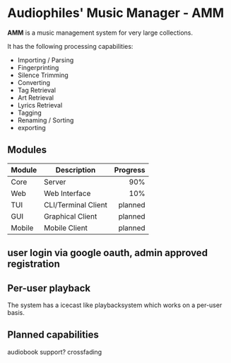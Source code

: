# Audiophiles' Music Manager - AMM

__AMM__ is a music management system for very large collections.

It has the following processing capabilities:

* Importing / Parsing
* Fingerprinting
* Silence Trimming
* Converting
* Tag Retrieval
* Art Retrieval
* Lyrics Retrieval
* Tagging
* Renaming / Sorting
* exporting

## Modules

|Module |Description            |Progress |
|-------|-----------------------|--------:|
|Core   |Server                 |     90% |
|Web    |Web Interface          |     10% |
|TUI    |CLI/Terminal Client    | planned |
|GUI    |Graphical Client       | planned |
|Mobile |Mobile Client          | planned |

## user login via google oauth, admin approved registration

## Per-user playback

The system has a icecast like playbacksystem which works on a per-user basis.

## Planned capabilities

audiobook support?
crossfading
